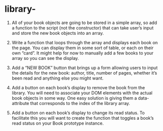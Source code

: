 # library-

1) All of your book objects are going to be stored in a simple array, so add a function to the script (not the constructor) that can take user’s input and store the new book objects into an array. 

2) Write a function that loops through the array and displays each book on the page. You can display them in some sort of table, or each on their own “card”. It might help for now to manually add a few books to your array so you can see the display.

3) Add a “NEW BOOK” button that brings up a form allowing users to input the details for the new book: author, title, number of pages, whether it’s been read and anything else you might want.

4) Add a button on each book’s display to remove the book from the library. You will need to associate your DOM elements with the actual book objects in some way. One easy solution is giving them a data-attribute that corresponds to the index of the library array.

5) Add a button on each book’s display to change its read status. To facilitate this you will want to create the function that toggles a book’s read status on your Book prototype instance.